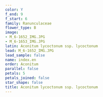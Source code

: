 ```yaml
---
color: Y
f_end: 9
f_start: 6
family: Ranunculaceae
flower_type: B
image:
- M_6-1652_IMG.JPG
- M_6-1653_IMG.JPG
latin: Aconitum lycoctonum ssp. lycoctonum
lead: M_6-1652_IMG.JPG
lead_sample: false
name: index.en
order: Aconitum
parallel: false
petals: 5
petals_joined: false
star_shape: false
title: Aconitum lycoctonum ssp. lycoctonum
---
```

